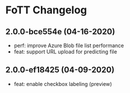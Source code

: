 # FoTT Changelog
## 2.0.0-bce554e (04-16-2020)
* perf: improve Azure Blob file list performance
* feat: support URL upload for predicting file
## 2.0.0-ef18425 (04-09-2020)
* feat: enable checkbox labeling (preview)
